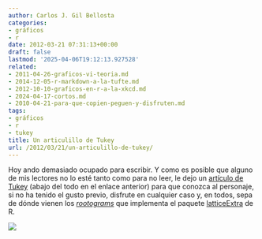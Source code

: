 ```yaml
---
author: Carlos J. Gil Bellosta
categories:
- gráficos
- r
date: 2012-03-21 07:31:13+00:00
draft: false
lastmod: '2025-04-06T19:12:13.927528'
related:
- 2011-04-26-graficos-vi-teoria.md
- 2014-12-05-r-markdown-a-la-tufte.md
- 2012-10-10-graficos-en-r-a-la-xkcd.md
- 2024-04-17-cortos.md
- 2010-04-21-para-que-copien-peguen-y-disfruten.md
tags:
- gráficos
- r
- tukey
title: Un articulillo de Tukey
url: /2012/03/21/un-articulillo-de-tukey/
---
```


Hoy ando demasiado ocupado para escribir. Y como es posible que alguno de mis lectores no lo esté tanto como para no leer, le dejo un [artículo de Tukey](http://www.edwardtufte.com/bboard/q-and-a-fetch-msg?msg_id=0003ms&topic_id=1) (abajo del todo en el enlace anterior) para que conozca al personaje, si no ha tenido el gusto previo, disfrute en cualquier caso y, en todos, sepa de dónde vienen los [_rootograms_](http://latticeextra.r-forge.r-project.org/#rootogram&theme=default) que implementa el paquete [latticeExtra](http://latticeextra.r-forge.r-project.org/) de R.

[![](/wp-uploads/2012/03/rootogram.png#center)
](/wp-uploads/2012/03/rootogram.png#center)